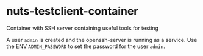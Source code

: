 # nuts-testclient-container
Container with SSH server containing useful tools for testing


A user ``admin`` is created and the openssh-server is running as a service. Use the ENV ``ADMIN_PASSWORD`` to set the password for the user ``admin``.
